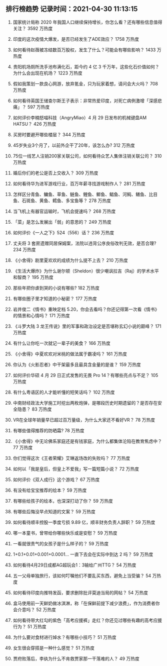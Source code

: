 
## 排行榜趋势 记录时间：2021-04-30 11:13:15
  
  1. 国家统计局称 2020 年我国人口继续保持增长，你怎么看？还有哪些信息值得关注？ 3592 万热度
    
  2. 印度的这次疫情大爆发，是否已经发生了ADE效应？ 1758 万热度
    
  3. 如何看待赵薇被冻结数百万股权，发生了什么？可能会有哪些影响？ 1433 万热度
    
  4. 贵阳机场厕所洗手池布满化石，距今约 4 亿 3 千万年，这些化石价值如何？为什么会出现在机场？ 1223 万热度
    
  5. 假如我策划一款良心网游，放弃氪金，只为玩家着想，请问会大火吗？ 708 万热度
    
  6. 如何看待英国王储查尔斯王子表示：非常热爱印度，对死亡病例激增「深感悲痛」？ 597 万热度
    
  7. 如何评价李楠怒喵科技（AngryMiao）4 月 29 日发布的机械键盘AM HATSU？ 426 万热度
    
  8. 买房时要避开哪些楼层？ 344 万热度
    
  9. 45岁失业3个月了，以前外企干了20年，该怎么办? 312 万热度
    
  10. 75位一线艺人注销200家关联公司，如何看待众艺人集体注销关联公司？ 310 万热度
    
  11. 婚后你们的老公是否上交收入？ 309 万热度
    
  12. 如何看待华为进军游戏行业，百万年薪寻找游戏制作人？ 281 万热度
    
  13. 怎样区分青鱼、鳙鱼、草鱼、鲢鱼、鲤鱼、鲫鱼、鲳鱼、河鲀、鳝鱼、比目鱼、石斑鱼、黄鱼、鳕鱼、多宝鱼等？ 278 万热度
    
  14. 当飞机上有器官运输时，飞机会提速吗？ 268 万热度
    
  15. 「菜」是怎么发展出「弱」的意思的？ 249 万热度
    
  16. 如何评价《一人之下》524（556）话？ 236 万热度
    
  17. 丈夫将 3 套房遗赠同居保姆案，法院以违背公序良俗改判无效，是否合理? 234 万热度
    
  18. 《小舍得》剧里夏欢欢的成绩为什么提不上去？ 210 万热度
    
  19. 《生活大爆炸》为什么谢尔顿（Sheldon）很少嘲讽拉吉（Raj）的学术水平和智商？ 195 万热度
    
  20. 那些年把你虐到哭的小说有哪些? 182 万热度
    
  21. 有哪些圈子里才知道的小秘密？ 177 万热度
    
  22. 岩井俊二《情书》重映定档 5.20，你会去看吗？你还记得第一次看《情书》的情景和心情吗？ 171 万热度
    
  23. 《斗罗大陆 3 龙王传说》里的军事和政治设定是否堪称玄幻小说的巅峰？ 171 万热度
    
  24. 有什么让你吃一次就记一辈子的美食？ 166 万热度
    
  25. 《小舍得》中夏欢欢对米桃的做法属于霸凌吗？ 161 万热度
    
  26. 你认为《火影忍者》中干架最多且最具含金量的是谁？ 159 万热度
    
  27. 如何评价华硕 4 月 29 日正式发售的无畏 Pro 14？有哪些亮点与不足？ 105 万热度
    
  28. 有什么粤语区的人才能听懂的短笑话吗？ 102 万热度
    
  29. 中南财经政法大学施工时挖出两枚炮弹，是哪段历史时期遗留的？是否存在安全隐患？ 83 万热度
    
  30. VR在全球年销量早已超过百万量级，为什么大家还不看好VR？ 78 万热度
    
  31. 有哪些值得推荐的防晒霜? 78 万热度
    
  32. 《小舍得》中无论佛系家庭还是有钱家庭，为什么都集体沦陷在教育焦虑中？ 77 万热度
    
  33. 你们觉得这次《王者荣耀》艾琳返场改的失败吗？ 77 万热度
    
  34. 如何以「我是皇后，但皇上不爱我」写一篇短篇小说？ 72 万热度
    
  35. 如何评价《双人成行》这个游戏？ 67 万热度
    
  36. 有没有给宝宝推荐的绘本？ 59 万热度
    
  37. 有哪些给孩子的绘本，也深深打动了你？ 59 万热度
    
  38. 有哪些后悔没早点知道的文案？ 59 万热度
    
  39. 如何看待顺丰控股一季度亏损 9.89 亿，顺丰财务负责人辞职？ 59 万热度
    
  40. 哪一本童书，曾带给你哪些快乐或是安慰？ 59 万热度
    
  41. 一看就很贵气的女孩子是什么样子的？ 59 万热度
    
  42. 1+0.1+0.01+0.001+0.0001... 一直下去会在实际中到达 2 吗？ 59 万热度
    
  43. 如何看待4月29日成都AG超玩会1：3输给广州TTG？ 54 万热度
    
  44. 五一父母单独旅行，该如何叮嘱他们不要乱买东西，避免上当受骗？ 54 万热度
    
  45. 如何看待印度向推特发函，要求删除批评莫迪当局的网帖？ 54 万热度
    
  46. 盒马使用前一天鲜奶做冰淇淋，称「在保鲜前提下减少浪费」，作为消费者你会介意吗？ 52 万热度
    
  47. 如何看待带大红勾的紫色「高考应援裤」走红？你还见过哪些有趣的高考应援行为？ 51 万热度
    
  48. 为什么要对食材进行焯水？有哪些小技巧？ 51 万热度
    
  49. 女生很会穿搭是一种什么感觉？ 51 万热度
    
  50. 贾府败落后，李纨为什么不肯救贾家那一干落难的人？ 49 万热度
    